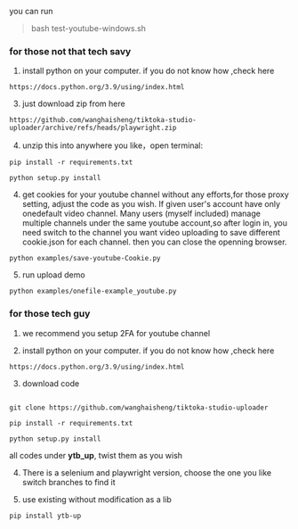 you can run 

>bash test-youtube-windows.sh


### for those not that tech savy

1. install python on your computer. if you do not know how ,check here

```
https://docs.python.org/3.9/using/index.html
```

3. just download zip from here

```
https://github.com/wanghaisheng/tiktoka-studio-uploader/archive/refs/heads/playwright.zip
```

4. unzip this into anywhere you like，open terminal:

```
pip install -r requirements.txt

python setup.py install
```

4. get cookies for your youtube channel without any efforts,for those proxy setting, adjust the code as you wish.
   If given user's account have only onedefault video channel. Many users (myself included) manage multiple channels under the same youtube account,so after login in, you need switch to the channel you want video uploading to save different cookie.json for each channel. then you can close the openning browser.

```
python examples/save-youtube-Cookie.py
```

5. run upload demo

```
python examples/onefile-example_youtube.py
```

### for those tech guy

1. we recommend you setup 2FA for youtube channel

2. install python on your computer. if you do not know how ,check here

```
https://docs.python.org/3.9/using/index.html
```

3. download code

```

git clone https://github.com/wanghaisheng/tiktoka-studio-uploader

pip install -r requirements.txt

python setup.py install

```

all codes under **ytb_up**, twist them as you wish

4. There is a selenium and playwright version, choose the one you like
   switch branches to find it

5. use existing without modification as a lib

```
pip install ytb-up
```
